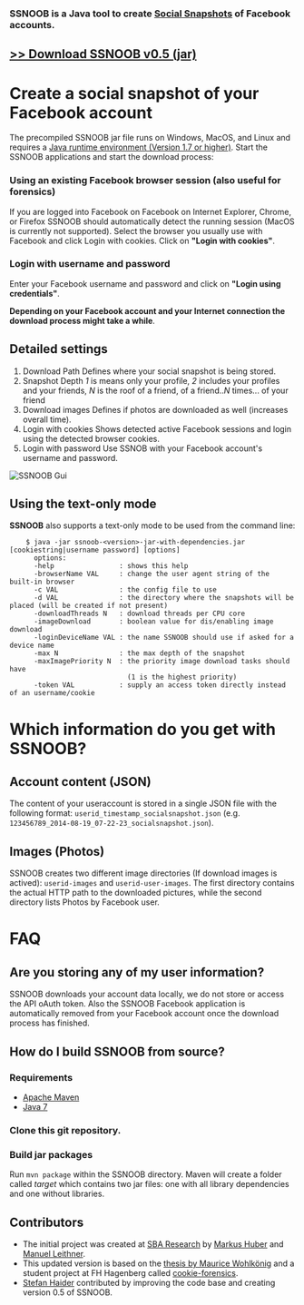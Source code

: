 ### **SSNOOB** is a Java tool to create **[Social Snapshots](http://socialsnapshots.nysos.net/)** of Facebook accounts.

## **[>> Download SSNOOB v0.5 (jar)](https://dl.dropboxusercontent.com/u/571550/snoob/ssnoob-0.5.jar)**

# Create a social snapshot of your Facebook account

The precompiled SSNOOB jar file runs on Windows, MacOS, and Linux and requires a [Java runtime environment (Version 1.7 or higher)](http://www.oracle.com/technetwork/java/javase/downloads/index.html).
Start the SSNOOB applications and start the download process:
### Using an existing Facebook browser session (also useful for forensics)
If you are logged into Facebook on Facebook on Internet Explorer, Chrome, or Firefox SSNOOB should automatically detect the running session (MacOS is currently not supported). Select the browser you usually use with Facebook and click Login with cookies.
Click on **"Login with cookies"**.
### Login with username and password
Enter your Facebook username and password and click on **"Login using credentials"**.

**Depending on your Facebook account and your Internet connection the download process might take a while**.

## Detailed settings

1. Download Path
Defines where your social snapshot is being stored.
2. Snapshot Depth
*1* is means only your profile, *2* includes your profiles and your friends, *N* is the roof of a friend, of a friend..*N* times... of your friend
3. Download images
Defines if photos are downloaded as well (increases overall time).
4. Login with cookies
Shows detected active Facebook sessions and login using the detected browser cookies.
5. Login with password
Use SSNOB with your Facebook account's username and password.


![SSNOOB Gui](https://s3-eu-west-1.amazonaws.com/socialsnapshots/ssnoob_gui.jpg)


## Using the text-only mode
**SSNOOB** also supports a text-only mode to be used from the command line:

```none
    $ java -jar ssnoob-<version>-jar-with-dependencies.jar [cookiestring|username password] [options]
      options:
      -help                : shows this help
      -browserName VAL     : change the user agent string of the built-in browser
      -c VAL               : the config file to use
      -d VAL               : the directory where the snapshots will be placed (will be created if not present)
      -downloadThreads N   : download threads per CPU core
      -imageDownload       : boolean value for dis/enabling image download
      -loginDeviceName VAL : the name SSNOOB should use if asked for a device name
      -max N               : the max depth of the snapshot
      -maxImagePriority N  : the priority image download tasks should have
                             (1 is the highest priority)
      -token VAL           : supply an access token directly instead of an username/cookie
```

# Which information do you get with SSNOOB?

## Account content (JSON)
The content of your useraccount is stored in a single JSON file with the following format: `userid_timestamp_socialsnapshot.json` (e.g. `123456789_2014-08-19_07-22-23_socialsnapshot.json`).

## Images (Photos)
SSNOOB creates two different image directories (If download images is actived): `userid-images` and `userid-user-images`. The first directory contains the actual HTTP path to the downloaded pictures, while the second directory lists Photos by Facebook user.

# FAQ

## Are you storing any of my user information?
SSNOOB downloads your account data locally, we do not store or access the API oAuth token. Also the SSNOOB Facebook application is automatically removed from your Facebook account once the download process has finished.

## How do I build SSNOOB from source?

### Requirements
* [Apache Maven](http://maven.apache.org/)
* [Java 7](http://www.oracle.com/technetwork/java/javase/downloads/jdk7-downloads-1880260.html)

### Clone this git repository.

### Build jar packages
Run `mvn package` within the SSNOOB directory. Maven will create a folder called *target* which contains two jar files: one with all library dependencies and one without libraries.


## Contributors
* The initial project was created at [SBA Research](http://www.sba-research.org) by [Markus Huber](http://www.sba-research.org/team/senior-researcher/markus-huber/) and [Manuel Leithner](http://www.sba-research.org/team/researchers/manuel-leithner/).
* This updated version is based on the [thesis by Maurice Wohlkönig](http://www.mannaz.at/) and a student project at FH Hagenberg called [cookie-forensics](https://code.google.com/p/cookie-forensics/).
* [Stefan Haider](https://github.com/haidelber) contributed by improving the code base and creating version 0.5 of SSNOOB.
